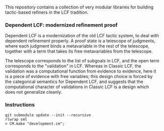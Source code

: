 This repository contains a collection of very modular libraries for building
tactic-based refiners in the LCF tradition.

### Dependent LCF: modernized refinement proof

Dependent LCF is a modernization of the old LCF tactic system, to deal with
dependent refinement properly. A proof state is a telescope of judgments, where
each judgment binds a metavariable in the rest of the telescope, together with
a term that takes its free metavariables from the telescope.

The telescope corresponds to the list of subgoals in LCF, and the open term
corresponds to the "validation" in LCF. Whereas in Classic LCF, the validation
was a computational function from evidence to evidence, here it is a piece of
evidence with free variables; this design choice is forced by the categorical
semantics for Dependent LCF, and suggests that the computational character of
validations in Classic LCF is a design which does not generalize cleanly.

### Instructions

```
git submodule update --init --recursive
rlwrap sml
> CM.make "development.cm";
```

